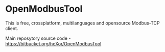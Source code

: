 # OpenModbusTool

This is free, crossplatform, multilanguages and opensource Modbus-TCP client.

Main reposytory source code - https://bitbucket.org/heXor/OpenModbusTool


